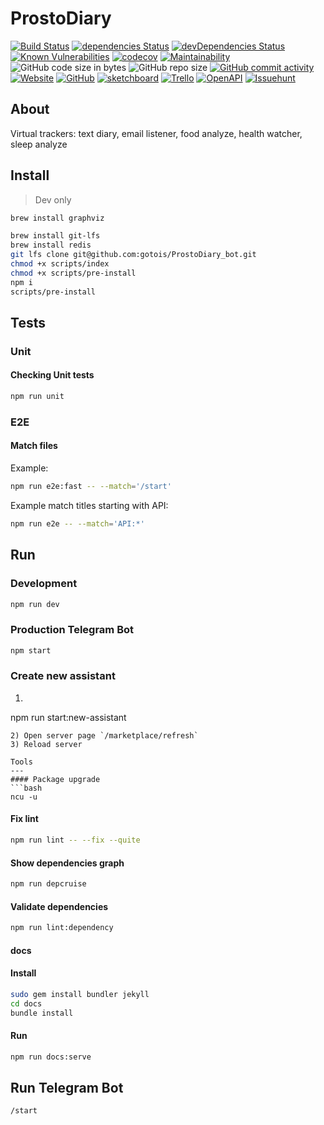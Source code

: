 # ProstoDiary
[![Build Status](https://travis-ci.org/gotois/ProstoDiary_bot.svg?branch=master)](https://travis-ci.org/gotois/ProstoDiary_bot)
[![dependencies Status](https://david-dm.org/gotois/ProstoDiary_bot/status.svg)](https://david-dm.org/gotois/ProstoDiary_bot)
[![devDependencies Status](https://david-dm.org/gotois/ProstoDiary_bot/dev-status.svg)](https://david-dm.org/gotois/ProstoDiary_bot?type=dev)
[![Known Vulnerabilities](https://snyk.io/test/github/gotois/ProstoDiary_bot/badge.svg)](https://snyk.io/test/github/gotois/ProstoDiary_bot)
[![codecov](https://codecov.io/gh/gotois/ProstoDiary_bot/branch/master/graph/badge.svg)](https://codecov.io/gh/gotois/ProstoDiary_bot)
[![Maintainability](https://api.codeclimate.com/v1/badges/709ebb5f0eae1d062e5e/maintainability)](https://codeclimate.com/github/gotois/ProstoDiary_bot/maintainability)
![GitHub code size in bytes](https://img.shields.io/github/languages/code-size/gotois/ProstoDiary_bot.svg?style=popout)
![GitHub repo size](https://img.shields.io/github/repo-size/gotois/ProstoDiary_bot.svg)
[![GitHub commit activity](https://img.shields.io/github/commit-activity/m/gotois/ProstoDiary_bot.svg)](https://github.com/gotois/ProstoDiary_bot/commits/master)
[![Website](https://img.shields.io/website/https/prosto-diary.gotointeractive.com.svg?link=https://prosto-diary.gotointeractive.com)](https://prosto-diary.gotointeractive.com)
[![GitHub](https://img.shields.io/github/license/gotois/ProstoDiary_bot.svg)](https://github.com/gotois/ProstoDiary_bot/blob/master/LICENSE)
[![sketchboard](https://img.shields.io/badge/sketchboard.me-orange.svg?link=https://gallery.sketchboard.me/team/tm_XjeyfGQC?s=TBE23WvgfgAg&style=flat&label=Schemes)](https://gallery.sketchboard.me/team/tm_XjeyfGQC?s=TBE23WvgfgAg)
[![Trello](https://img.shields.io/badge/trello-black.svg?style=flat&label=community)](https://trello.com/gotois)
[![OpenAPI](https://img.shields.io/badge/OpenAPI-green.svg?style=flat&label=docs)](https://prosto-diary.herokuapp.com/documentation/openapi.json)
[![Issuehunt](https://img.shields.io/badge/issuehunt.io-blueviolet.svg?link=https://issuehunt.io/r/gotois/ProstoDiary_bot&style=flat&label=jobs)](https://issuehunt.io/r/gotois/ProstoDiary_bot)

## About
Virtual trackers: text diary, email listener, food analyze, health watcher, sleep analyze

Install
---
> Dev only
```bash
brew install graphviz
```

```bash
brew install git-lfs
brew install redis
git lfs clone git@github.com:gotois/ProstoDiary_bot.git
chmod +x scripts/index
chmod +x scripts/pre-install
npm i
scripts/pre-install
```

## Tests

### Unit
#### Checking Unit tests
```bash
npm run unit
```

### E2E
#### Match files

Example:
```bash
npm run e2e:fast -- --match='/start'
```

Example match titles starting with API:
```bash
npm run e2e -- --match='API:*'
```

Run
---
### Development
```bash
npm run dev
```

### Production Telegram Bot
```bash
npm start
```

### Create new assistant
1) ```bash
npm run start:new-assistant
```
2) Open server page `/marketplace/refresh`
3) Reload server

Tools
---
#### Package upgrade
```bash
ncu -u
```

#### Fix lint
```bash
npm run lint -- --fix --quite
```

#### Show dependencies graph
```bash
npm run depcruise
```

#### Validate dependencies 
```bash
npm run lint:dependency
```

#### docs
#### Install
```bash
sudo gem install bundler jekyll
cd docs
bundle install
```

#### Run
```bash
npm run docs:serve
```

Run Telegram Bot
---
```
/start
```
